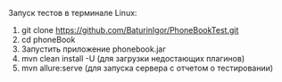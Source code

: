 Запуск тестов в терминале Linux:
  1. git clone https://github.com/BaturinIgor/PhoneBookTest.git
  2. cd phoneBook
  3. Запустить приложение phonebook.jar
  4. mvn clean install -U (для загрузки недостающих плагинов)
  5. mvn allure:serve (для запуска сервера с отчетом о тестировании)
